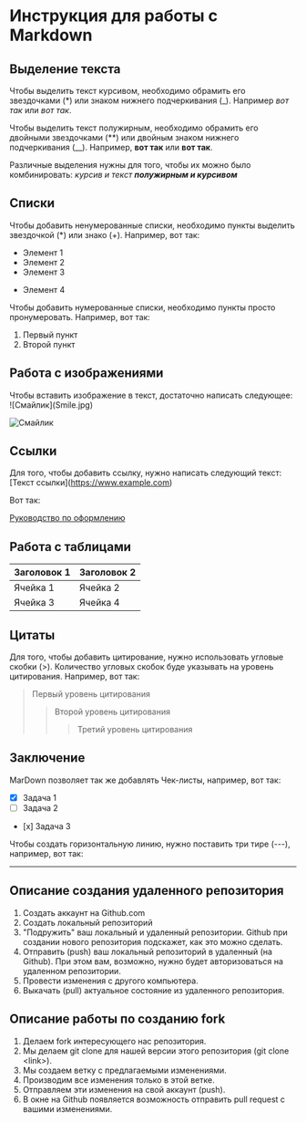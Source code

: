 # Инструкция для работы с Markdown

## Выделение текста

Чтобы выделить текст курсивом, необходимо обрамить его звездочками (*) или знаком нижнего подчеркивания (_). Например *вот так* или _вот так_.

Чтобы выделить текст полужирным, необходимо обрамить его двойными звездочками (**) или двойным знаком нижнего подчеркивания (__). Например, **вот так** или __вот так__.

Различные выделения нужны для того, чтобы их можно было комбинировать: *курсив и текст __полужирным и курсивом__*

## Списки

Чтобы добавить ненумерованные списки, необходимо пункты выделить звездочкой (*) или знако (+). Например, вот так:

* Элемент 1
* Элемент 2
* Элемент 3
+ Элемент 4

Чтобы добавить нумерованные списки, необходимо пункты просто пронумеровать. Например, вот так:

1. Первый пункт
2. Второй пункт

## Работа с изображениями

Чтобы вставить изображение в текст, достаточно написать следующее: !\[Смайлик](Smile.jpg)

![Смайлик](Smile.jpg)

## Ссылки

Для того, чтобы добавить ссылку, нужно написать следующий текст: \[Текст ссылки](https://www.example.com)

Вот так:

[Руководство по оформлению](https://gist.github.com/Jekins/2bf2d0638163f1294637)

## Работа с таблицами

| Заголовок 1 | Заголовок 2 |
|-------------|-------------|
| Ячейка 1 | Ячейка 2 |
| Ячейка 3 | Ячейка 4 |

## Цитаты

Для того, чтобы добавить цитирование, нужно использовать угловые скобки (>). Количество угловых скобок буде указывать на уровень цитирования. Например, вот так:

> Первый уровень цитирования
>> Второй уровень цитирования
>>> Третий уровень цитирования

## Заключение

MarDown позволяет так же добавлять Чек-листы, например, вот так:

- [x] Задача 1
- [ ] Задача 2
- [х] Задача 3

Чтобы создать горизонтальную линию, нужно поставить три тире (---), например, вот так:

---

## Описание создания удаленного репозитория

1. Создать аккаунт на Github.com
2. Создать локальный репозиторий
3. "Подружить" ваш локальный и удаленный репозитории. Github при создании нового репозитория подскажет, как это можно сделать.
4. Отправить (push) ваш локальный репозиторий в удаленный (на Github). При этом вам, возможно, нужно будет авторизоваться на удаленном репозитории.
5. Провести изменения с другого компьютера.
6. Выкачать (pull) актуальное состояние из удаленного репозитория.

## Описание работы по созданию fork

1. Делаем fork интересующего нас репозитория.
2. Мы делаем git clone для нашей версии этого репозитория (git clone \<link>).
3. Мы создаем ветку с предлагаемыми изменениями.
4. Производим все изменения только в этой ветке.
5. Отправляем эти изменения на свой аккаунт (push).
6. В окне на Github появляется возможность отправить pull request с вашими изменениями.
